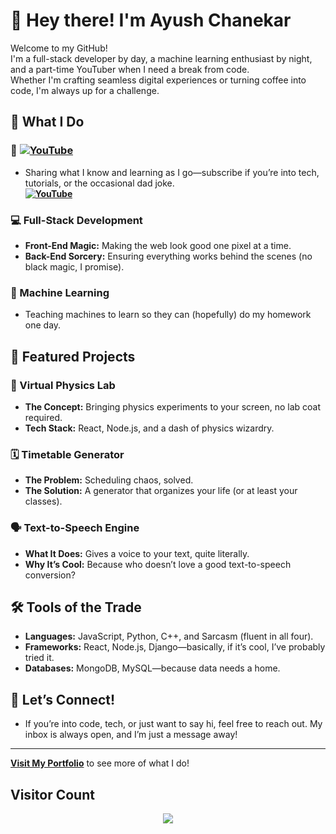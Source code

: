 # 👋 Hey there! I'm Ayush Chanekar

Welcome to my GitHub!  
I'm a full-stack developer by day, a machine learning enthusiast by night,  
and a part-time YouTuber when I need a break from code.  
Whether I'm crafting seamless digital experiences or turning coffee into code, I'm always up for a challenge.

## 🚀 What I Do

### 🎥 [![YouTube](https://img.shields.io/badge/YouTube-FF0000?style=flat-square&logo=youtube&logoColor=white)](https://www.youtube.com/@chanekarayush)
- Sharing what I know and learning as I go—subscribe if you’re into tech, tutorials, or the occasional dad joke.  
  **[![YouTube](https://img.shields.io/badge/Subscribe-FF0000?style=flat-square&logo=youtube&logoColor=white)](https://www.youtube.com/@chanekarayush)**
  

### 💻 Full-Stack Development
- **Front-End Magic:** Making the web look good one pixel at a time.
- **Back-End Sorcery:** Ensuring everything works behind the scenes (no black magic, I promise).

### 🤖 Machine Learning
- Teaching machines to learn so they can (hopefully) do my homework one day.

## 🌟 Featured Projects

### 🔬 Virtual Physics Lab
- **The Concept:** Bringing physics experiments to your screen, no lab coat required.
- **Tech Stack:** React, Node.js, and a dash of physics wizardry.

### 🗓️ Timetable Generator
- **The Problem:** Scheduling chaos, solved.
- **The Solution:** A generator that organizes your life (or at least your classes).

### 🗣️ Text-to-Speech Engine
- **What It Does:** Gives a voice to your text, quite literally.
- **Why It’s Cool:** Because who doesn’t love a good text-to-speech conversion?

## 🛠️ Tools of the Trade
- **Languages:** JavaScript, Python, C++, and Sarcasm (fluent in all four).
- **Frameworks:** React, Node.js, Django—basically, if it’s cool, I’ve probably tried it.
- **Databases:** MongoDB, MySQL—because data needs a home.

## 💬 Let’s Connect!
- If you’re into code, tech, or just want to say hi, feel free to reach out. My inbox is always open, and I’m just a message away!

---

**[Visit My Portfolio](https://chanekarayush.github.io/)** to see more of what I do!

## Visitor Count
<p align="center">
<img src="https://profile-counter.glitch.me/{chanekarayush}/count.svg">
</p>
